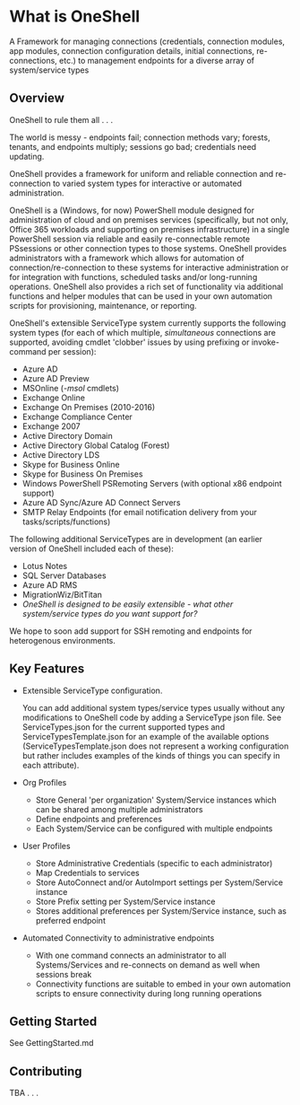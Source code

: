 # What is OneShell

A Framework for managing connections (credentials, connection modules, app modules, connection configuration details, initial connections, re-connections, etc.) to management endpoints for a diverse array of system/service types

## Overview

OneShell to rule them all . . .

The world is messy - endpoints fail; connection methods vary; forests, tenants, and endpoints multiply; sessions go bad; credentials need updating.

OneShell provides a framework for uniform and reliable connection and re-connection to varied system types for interactive or automated administration.

OneShell is a (Windows, for now) PowerShell module designed for administration of cloud and on premises services (specifically, but not only, Office 365 workloads and supporting on premises infrastructure) in a single PowerShell session via reliable and easily re-connectable remote PSsessions or other connection types to those systems. OneShell provides administrators with a framework which allows for automation of connection/re-connection to these systems for interactive administration or for integration with functions, scheduled tasks and/or long-running operations. OneShell also provides a rich set of functionality via additional functions and helper modules that can be used in your own automation scripts for provisioning, maintenance, or reporting.

OneShell's extensible ServiceType system currently supports the following system types (for each of which multiple, _simultaneous_ connections are supported, avoiding cmdlet 'clobber' issues by using prefixing or invoke-command per session):

- Azure AD
- Azure AD Preview
- MSOnline (*-msol* cmdlets)
- Exchange Online
- Exchange On Premises (2010-2016)
- Exchange Compliance Center
- Exchange 2007
- Active Directory Domain
- Active Directory Global Catalog (Forest)
- Active Directory LDS
- Skype for Business Online
- Skype for Business On Premises
- Windows PowerShell PSRemoting Servers (with optional x86 endpoint support)
- Azure AD Sync/Azure AD Connect Servers
- SMTP Relay Endpoints (for email notification delivery from your tasks/scripts/functions)

The following additional ServiceTypes are in development (an earlier version of OneShell included each of these):

- Lotus Notes
- SQL Server Databases
- Azure AD RMS
- MigrationWiz/BitTitan
- *OneShell is designed to be easily extensible - what other system/service types do you want support for?*

We hope to soon add support for SSH remoting and endpoints for heterogenous environments.

## Key Features

- Extensible ServiceType configuration.

  You can add additional system types/service types usually without any modifications to OneShell code by adding a ServiceType json file. See ServiceTypes.json for the current supported types and ServiceTypesTemplate.json for an example of the available options (ServiceTypesTemplate.json does not represent a working configuration but rather includes examples of the kinds of things you can specify in each attribute).

- Org Profiles
  - Store General 'per organization' System/Service instances which can be shared among multiple administrators
  - Define endpoints and preferences
  - Each System/Service can be configured with multiple endpoints
- User Profiles
  - Store Administrative Credentials (specific to each administrator)
  - Map Credentials to services
  - Store AutoConnect and/or AutoImport settings per System/Service instance
  - Store Prefix setting per System/Service instance
  - Stores additional preferences per System/Service instance, such as preferred endpoint
- Automated Connectivity to administrative endpoints
  - With one command connects an administrator to all Systems/Services and re-connects on demand as well when sessions break
  - Connectivity functions are suitable to embed in your own automation scripts to ensure connectivity during long running operations

## Getting Started

See GettingStarted.md

## Contributing

TBA . . .
